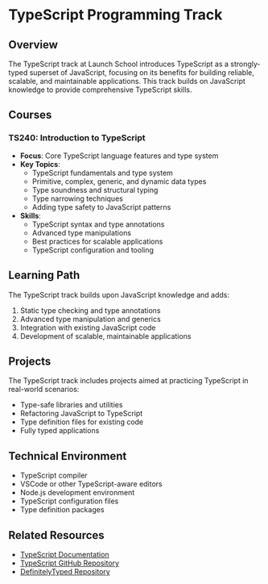 # TypeScript Programming Track

## Overview
The TypeScript track at Launch School introduces TypeScript as a strongly-typed superset of JavaScript, focusing on its benefits for building reliable, scalable, and maintainable applications. This track builds on JavaScript knowledge to provide comprehensive TypeScript skills.

## Courses

### TS240: Introduction to TypeScript
- **Focus**: Core TypeScript language features and type system
- **Key Topics**: 
  - TypeScript fundamentals and type system
  - Primitive, complex, generic, and dynamic data types
  - Type soundness and structural typing
  - Type narrowing techniques
  - Adding type safety to JavaScript patterns
- **Skills**: 
  - TypeScript syntax and type annotations
  - Advanced type manipulations
  - Best practices for scalable applications
  - TypeScript configuration and tooling

## Learning Path
The TypeScript track builds upon JavaScript knowledge and adds:
1. Static type checking and type annotations
2. Advanced type manipulation and generics
3. Integration with existing JavaScript code
4. Development of scalable, maintainable applications

## Projects
The TypeScript track includes projects aimed at practicing TypeScript in real-world scenarios:
- Type-safe libraries and utilities
- Refactoring JavaScript to TypeScript
- Type definition files for existing code
- Fully typed applications

## Technical Environment
- TypeScript compiler
- VSCode or other TypeScript-aware editors
- Node.js development environment
- TypeScript configuration files
- Type definition packages

## Related Resources
- [TypeScript Documentation](https://www.typescriptlang.org/docs/)
- [TypeScript GitHub Repository](https://github.com/microsoft/TypeScript)
- [DefinitelyTyped Repository](https://github.com/DefinitelyTyped/DefinitelyTyped)

